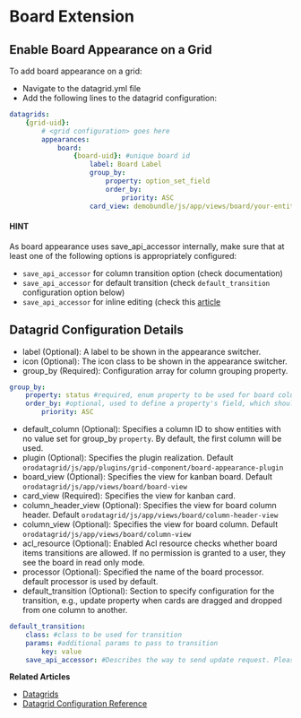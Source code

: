 <a id="customize-datagrids-extensions-board"></a>

# Board Extension

## Enable Board Appearance on a Grid

To add board appearance on a grid:

- Navigate to the datagrid.yml file
- Add the following lines to the datagrid configuration:

```yaml
datagrids:
    {grid-uid}:
        # <grid configuration> goes here
        appearances:
            board:
                {board-uid}: #unique board id
                    label: Board Label
                    group_by:
                        property: option_set_field
                        order_by:
                            priority: ASC
                    card_view: demobundle/js/app/views/board/your-entity-card-view
```

#### HINT
As board appearance uses save_api_accessor internally, make sure that at least one of the following options is appropriately configured:

* `save_api_accessor` for column transition option (check documentation)
* `save_api_accessor` for default transition (check `default_transition` configuration option below)
* `save_api_accessor` for inline editing (check this [article](inline-editing.md#customize-datagrid-extensions-inline-editing)

## Datagrid Configuration Details

- label (Optional): A label to be shown in the appearance switcher.
- icon (Optional): The icon class to be shown in the appearance switcher.
- group_by (Required): Configuration array for column grouping property.

```yaml
group_by:
    property: status #required, enum property to be used for board columns
    order_by: #optional, used to define a property's field, which should be used for column sort order.
        priority: ASC
```

- default_column (Optional): Specifies a column ID to show entities with no value set for group_by `property`. By default, the first column will be used.
- plugin (Optional): Specifies the plugin realization. Default `orodatagrid/js/app/plugins/grid-component/board-appearance-plugin`
- board_view (Optional): Specifies the view for kanban board. Default `orodatagrid/js/app/views/board/board-view`
- card_view (Required): Specifies the view for kanban card.
- column_header_view (Optional): Specifies the view for board column header. Default `orodatagrid/js/app/views/board/column-header-view`
- column_view (Optional): Specifies the view for board column. Default `orodatagrid/js/app/views/board/column-view`
- acl_resource (Optional): Enabled Acl resource checks whether board items transitions are allowed. If no permission is granted to a user, they see the board in read only mode.
- processor (Optional): Specified the name of the board processor. default processor is used by default.
- default_transition (Optional): Section to specify configuration for the transition, e.g., update property when cards are dragged and dropped from one column to another.

```yaml
default_transition:
    class: #class to be used for transition
    params: #additional params to pass to transition
        key: value
    save_api_accessor: #Describes the way to send update request. Please see documentation for :ref:`oroui/js/tools/api-accessor <bundle-docs-platform-ui-bundle-apiaccessor>`.
```

**Related Articles**

* [Datagrids](../../../data-grids/index.md#data-grids)
* [Datagrid Configuration Reference](../../../../configuration/yaml/datagrids.md#reference-format-datagrids)
